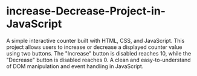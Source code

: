# increase-Decrease-Project-in-JavaScript
A simple interactive counter built with HTML, CSS, and JavaScript. This project allows users to increase or decrease a displayed counter value using two buttons. The "Increase" button is disabled  reaches 10, while the "Decrease" button is disabled reaches 0. A clean and easy-to-understand  of DOM manipulation and event handling in JavaScript.
